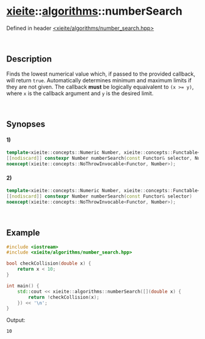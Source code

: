 # [xieite](../../xieite.md)\:\:[algorithms](../../algorithms.md)\:\:numberSearch
Defined in header [<xieite/algorithms/number_search.hpp>](../../../include/xieite/algorithms/number_search.hpp)

&nbsp;

## Description
Finds the lowest numerical value which, if passed to the provided callback, will return `true`. Automatically determines minimum and maximum limits if they are not given. The callback **must** be logically equaivalent to `(x >= y)`, where `x` is the callback argument and `y` is the desired limit.

&nbsp;

## Synopses
#### 1)
```cpp
template<xieite::concepts::Numeric Number, xieite::concepts::Functable<bool(Number)> Functor>
[[nodiscard]] constexpr Number numberSearch(const Functor& selector, Number minimum, Number maximum)
noexcept(xieite::concepts::NoThrowInvocable<Functor, Number>);
```
#### 2)
```cpp
template<xieite::concepts::Numeric Number, xieite::concepts::Functable<bool(Number)> Functor>
[[nodiscard]] constexpr Number numberSearch(const Functor& selector)
noexcept(xieite::concepts::NoThrowInvocable<Functor, Number>);
```

&nbsp;

## Example
```cpp
#include <iostream>
#include <xieite/algorithms/number_search.hpp>

bool checkCollision(double x) {
    return x < 10;
}

int main() {
    std::cout << xieite::algorithms::numberSearch([](double x) {
        return !checkCollision(x);
    }) << '\n';
}
```
Output:
```
10
```
